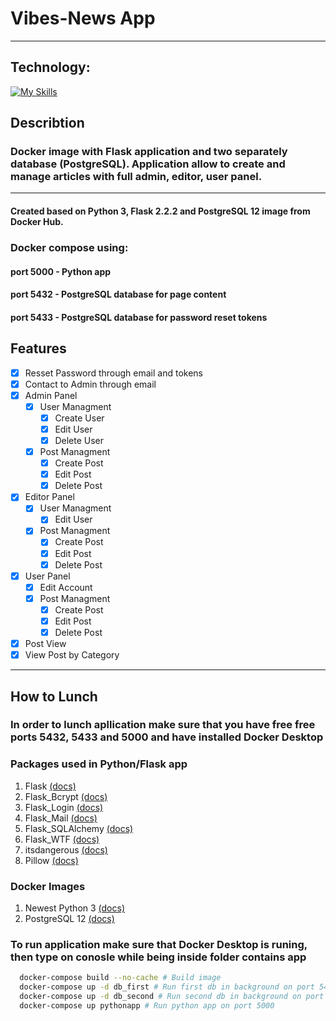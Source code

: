 # Vibes-News App
___
## Technology:
[![My Skills](https://skillicons.dev/icons?i=docker,py,flask,css,html,bootstrap)](https://skillicons.dev)

## Describtion
### Docker image with Flask application and two separately database (PostgreSQL). Application allow to create and manage articles with full admin, editor, user panel.
---
#### Created based on Python 3, Flask 2.2.2 and PostgreSQL 12 image from Docker Hub.
### Docker compose using: 
#### port 5000 - Python app
#### port 5432 - PostgreSQL database for page content
#### port 5433 - PostgreSQL database for password reset tokens  
## Features
* [x] Resset Password through email and tokens
* [x] Contact to Admin through email
* [x] Admin Panel
    * [x] User Managment
        * [x] Create User
        * [x] Edit User
        * [x] Delete User
    * [x] Post Managment
        * [x] Create Post
        * [x] Edit Post
        * [x] Delete Post
* [x] Editor Panel
    * [x] User Managment
        * [x] Edit User
    * [X] Post Managment
        * [X] Create Post
        * [X] Edit Post
        * [X] Delete Post
* [X] User Panel
    * [X] Edit Account
    * [X] Post Managment
        * [X] Create Post
        * [X] Edit Post
        * [X] Delete Post
* [x] Post View
* [X] View Post by Category
---
## How to Lunch
### In order to lunch apllication make sure that you have free free ports 5432, 5433 and 5000 and have installed Docker Desktop
### Packages  used in Python/Flask app
1. Flask [(docs)](https://flask.palletsprojects.com/en/2.2.x/)
1. Flask_Bcrypt [(docs)](https://flask-bcrypt.readthedocs.io/en/1.0.1/)
1. Flask_Login [(docs)](https://flask-login.readthedocs.io/en/latest/)
1. Flask_Mail [(docs)](https://pythonhosted.org/Flask-Mail/)
1. Flask_SQLAlchemy [(docs)](https://flask-sqlalchemy.palletsprojects.com/en/latest/) 
1. Flask_WTF [(docs)](https://flask-wtf.readthedocs.io/en/1.0.x/)
1. itsdangerous [(docs)](https://itsdangerous.palletsprojects.com/en/2.1.x/)
1. Pillow [(docs)](https://pillow.readthedocs.io/en/stable/)
### Docker Images
1. Newest Python 3 [(docs)](https://hub.docker.com/_/python)
1. PostgreSQL 12 [(docs)](https://hub.docker.com/_/postgres)


### To run application make sure that Docker Desktop is runing, then type on conosle while being inside folder contains app

```bash
  docker-compose build --no-cache # Build image
  docker-compose up -d db_first # Run first db in background on port 5432
  docker-compose up -d db_second # Run second db in background on port 5433
  docker-compose up pythonapp # Run python app on port 5000
```
